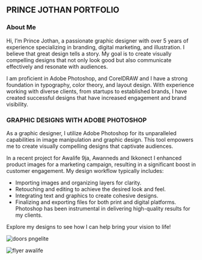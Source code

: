 ##                                                                              PRINCE JOTHAN PORTFOLIO
### About Me
Hi, I’m Prince Jothan, a passionate graphic designer with over 5 years of experience specializing in branding, digital marketing, and illustration. I believe that great design tells a story. My goal is to create visually compelling designs that not only look good but also communicate effectively and resonate with audiences.

I am proficient in Adobe Photoshop, and CorelDRAW and I have a strong foundation in typography, color theory, and layout design. With experience working with diverse clients, from startups to established brands, I have created successful designs that have increased engagement and brand visibility.

### GRAPHIC DESIGNS WITH ADOBE PHOTOSHOP
As a graphic designer, I utilize Adobe Photoshop for its unparalleled capabilities in image manipulation and graphic design. This tool empowers me to create visually compelling designs that captivate audiences.

In a recent project for Awalife 9ja, Awanneds and Ikkonect I enhanced product images for a marketing campaign, resulting in a significant boost in customer engagement. My design workflow typically includes:

- Importing images and organizing layers for clarity.
- Retouching and editing to achieve the desired look and feel.
- Integrating text and graphics to create cohesive designs.
- Finalizing and exporting files for both print and digital platforms.
Photoshop has been instrumental in delivering high-quality results for my clients. 

Explore my designs to see how I can help bring your vision to life!


![doors pngelite](https://github.com/user-attachments/assets/5c6fd958-3523-4ccc-b713-332eefad0a7c)


![flyer awalife](https://github.com/user-attachments/assets/122a3f70-51a7-4e96-8951-c6dc7a5dd43c)
